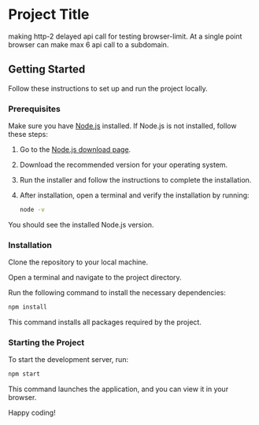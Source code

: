 # Project Title

making http-2 delayed api call for testing browser-limit. At a single point browser can make max 6 api call to a subdomain. 

## Getting Started

Follow these instructions to set up and run the project locally.

### Prerequisites

Make sure you have [Node.js](https://nodejs.org/) installed. If Node.js is not installed, follow these steps:

1. Go to the [Node.js download page](https://nodejs.org/).
2. Download the recommended version for your operating system.
3. Run the installer and follow the instructions to complete the installation.
4. After installation, open a terminal and verify the installation by running:

   ```bash
   node -v
   ```

You should see the installed Node.js version.

### Installation
Clone the repository to your local machine.

Open a terminal and navigate to the project directory.

Run the following command to install the necessary dependencies:

```bash
npm install
```
This command installs all packages required by the project.

### Starting the Project
To start the development server, run:

```bash
npm start
```

This command launches the application, and you can view it in your browser.

Happy coding!